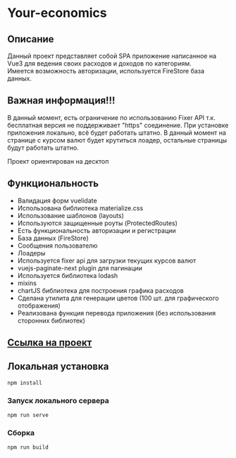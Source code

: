 # Your-economics

## Описание

Данный проект представляет собой SPA приложение написанное на Vue3 для ведения своих расходов и доходов по категориям.  
Имеется возможность авторизации, используется FireStore база данных.

## Важная информация!!!

В данный момент, есть ограничение по использованию Fixer API т.к. бесплатная версия не поддерживает "https" соединение. При установке приложения локально, всё будет работать штатно. В данный момент на странице с курсом валют будет крутиться лоадер, остальные страницы будут работать штатно.

Проект ориентирован на десктоп

## Функциональность

- Валидация форм vuelidate
- Использована библиотека materialize.css
- Использование шаблонов (layouts)
- Используются защищенные роуты (ProtectedRoutes)
- Есть функциональность авторизации и регистрации
- База данных (FireStore)
- Сообщения пользователю
- Лоадеры
- Используется fixer api для загрузки текущих курсов валют
- vuejs-paginate-next plugin для пагинации
- Используется библиотека lodash
- mixins
- chartJS библиотека для построения графика расходов
- Сделана утилита для генерации цветов (100 шт. для графического отображения)
- Реализована функция перевода приложения (без использования сторонних библиотек)

## [Ссылка на проект](https://artaleal.github.io/your-economics/)

## Локальная установка

```
npm install
```

### Запуск локального сервера

```
npm run serve
```

### Сборка

```
npm run build
```
